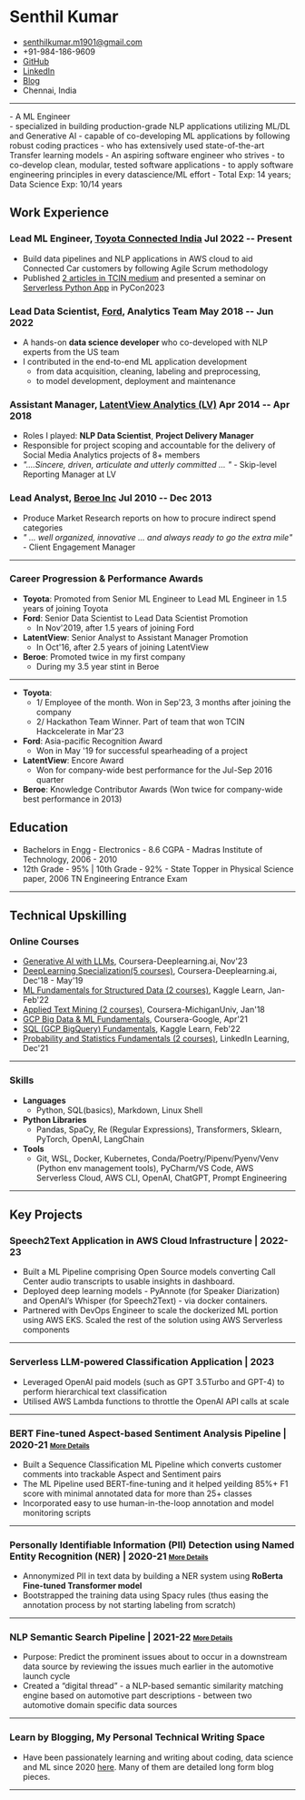 <!-- The (first) h1 will be used as the <title> of the HTML page -->
# Senthil Kumar

<!-- The unordered list immediately after the h1 will be formatted on a single
line. It is intended to be used for contact details -->
- <senthilkumar.m1901@gmail.com>
- +91-984-186-9609
- <a href="https://github.com/senthilkumarm1901">GitHub</a>
- <a href="https://linkedin.com/in/senthilkumarm1901">LinkedIn</a>
- <a href="https://senthilkumarm1901.quarto.pub/learn-by-blogging/blog.html">Blog</a>
- Chennai, India
<hr>
<!-- The paragraph after the h1 and ul and before the first h2 is optional. It
is intended to be used for a short summary. -->
- A ML Engineer <br>
    - specialized in building production-grade NLP applications utilizing ML/DL and Generative AI
	- capable of co-developing ML applications by following robust coding practices
	- who has extensively used state-of-the-art Transfer learning models
- An aspiring software engineer who strives 
    - to co-develop clean, modular, tested software applications 
    - to apply software engineering principles in every datascience/ML effort
- Total Exp: 14 years; Data Science Exp: 10/14 years

## Work Experience

<!-- You have to wrap the "left" and "right" half of these headings in spans by
hand -->
### <span>Lead ML Engineer, [Toyota Connected India](https://www.linkedin.com/company/toyota-connected-india-pvt-ltd)</span> <span>Jul 2022 -- Present </span>
- Build data pipelines and NLP applications in AWS cloud to aid Connected Car customers by following Agile Scrum methodology 
- Published [2 articles in TCIN medium](https://medium.com/@senthilkumar.m1901) and presented a seminar on [Serverless Python App](https://toyota-connected-india.github.io/serverless_nlp_app/notebook/serverless_nlp_python_app_slides.slides.html#/) in PyCon2023 

### <span>Lead Data Scientist, [Ford](https://www.linkedin.com/company/ford-motor-company), Analytics Team</span> <span>May 2018 -- Jun 2022</span>

- A hands-on **data science developer** who co-developed with NLP experts from the US team
- I contributed in the end-to-end ML application development
    - from data acquisition, cleaning, labeling and preprocessing,
    - to model development, deployment and maintenance

### <span>Assistant Manager, [LatentView Analytics (LV)](https://in.linkedin.com/company/latentview-analytics)</span> <span>Apr 2014 -- Apr 2018</span>

- Roles I played: **NLP Data Scientist**, **Project Delivery Manager**
- Responsible for project scoping and accountable for the delivery of Social Media Analytics projects of 8+ members
- *"....Sincere, driven, articulate and utterly committed ... "* - Skip-level Reporting Manager at LV

### <span>Lead Analyst, [Beroe Inc](https://in.linkedin.com/company/beroe-inc)</span> <span>Jul 2010 -- Dec 2013 </span>
- Produce Market Research reports on how to procure indirect spend categories
- *" ... well organized, innovative ... and always ready to go the extra mile"* - Client Engagement Manager

<hr>

### Career Progression & Performance Awards

- **Toyota**: Promoted from Senior ML Engineer to Lead ML Engineer in 1.5 years of joining Toyota
- **Ford**: Senior Data Scientist to Lead Data Scientist Promotion
    - In Nov'2019, after 1.5 years of joining Ford
- **LatentView**: Senior Analyst to Assistant Manager Promotion 
    - In Oct'16, after 2.5 years of joining LatentView
- **Beroe**: Promoted twice in my first company
    - During my 3.5 year stint in Beroe

<hr>

- **Toyota**: 
    - 1/ Employee of the month. Won in Sep'23, 3 months after joining the company
    - 2/ Hackathon Team Winner. Part of team that won TCIN Hackcelerate in Mar'23
- **Ford**: Asia-pacific Recognition Award
    - Won in May '19 for successful spearheading of a project
- **LatentView**: Encore Award 
    - Won for company-wide best performance for the Jul-Sep 2016 quarter
- **Beroe**: Knowledge Contributor Awards (Won twice for company-wide best performance in 2013)

## Education

- Bachelors in Engg - Electronics - 8.6 CGPA
      - Madras Institute of Technology, 2006 - 2010
- 12th Grade - 95% | 10th Grade - 92%
      - State Topper in Physical Science paper, 2006 TN Engineering Entrance Exam
<hr>

## Technical Upskilling

### Online Courses

- [Generative AI with LLMs](https://www.coursera.org/account/accomplishments/certificate/JJT4AJ23TCXH), Coursera-Deeplearning.ai, Nov'23
- [DeepLearning Specialization(5 courses)](https://www.coursera.org/account/accomplishments/specialization/Z9PBLFGG48SM), Coursera-Deeplearning.ai, Dec'18 - May'19
- [ML Fundamentals for Structured Data (2 courses)](https://github.com/senthilkumarm1901/MyCourseWorkNotes/tree/master/Kaggle_Learn/machine_learning_courses), Kaggle Learn, Jan-Feb'22
- [Applied Text Mining (2 courses)](https://www.coursera.org/account/accomplishments/certificate/MVJKAKWVLSUD), Coursera-MichiganUniv, Jan'18
- [GCP Big Data & ML Fundamentals](https://www.coursera.org/account/accomplishments/verify/7WU5RTGFUP59), Coursera-Google, Apr'21 
- [SQL (GCP BigQuery) Fundamentals](https://github.com/senthilkumarm1901/MyCourseWorkNotes/tree/master/Kaggle_Learn/SQL), Kaggle Learn, Feb'22
- [Probability and Statistics Fundamentals (2 courses)](https://github.com/senthilkumarm1901/MyCourseWorkNotes/tree/master/Statistics), LinkedIn Learning, Dec'21

<hr>


### Skills

- **Languages** 
    - Python, SQL(basics), Markdown, Linux Shell
- **Python Libraries**
    - Pandas, SpaCy, Re (Regular Expressions), Transformers, Sklearn, PyTorch, OpenAI, LangChain
- **Tools**
    - Git, WSL, Docker, Kubernetes, Conda/Poetry/Pipenv/Pyenv/Venv (Python env management tools), PyCharm/VS Code, AWS Serverless Cloud, AWS CLI, OpenAI, ChatGPT, Prompt Engineering

<hr>

## Key Projects

### Speech2Text Application in AWS Cloud Infrastructure | 2022-23
- Built a ML Pipeline comprising Open Source models converting Call Center audio transcripts to usable insights in dashboard.
- Deployed deep learning models - PyAnnote (for Speaker Diarization) and OpenAI’s Whisper (for Speech2Text) - via docker containers. 
- Partnered with DevOps Engineer to scale the dockerized ML portion using AWS EKS. Scaled the rest of the solution using AWS Serverless components

<hr>

### Serverless LLM-powered Classification Application | 2023
- Leveraged OpenAI paid models (such as GPT 3.5Turbo and GPT-4)  to perform hierarchical text classification
- Utilised AWS Lambda functions to throttle the OpenAI API calls at scale

<hr>

### BERT Fine-tuned Aspect-based Sentiment Analysis Pipeline | 2020-21 <small><small>[More Details](https://github.com/senthilkumarm1901/senthilkumarm1901/blob/main/project_descriptions/asba.md)</small></small>

- Built a Sequence Classification ML Pipeline which converts customer comments into trackable Aspect and Sentiment pairs
- The ML Pipeline used BERT-fine-tuning and it helped yeilding 85%+ F1 score with minimal annotated data for more than 25+ classes
- Incorporated easy to use human-in-the-loop annotation and model monitoring scripts

<hr>

### Personally Identifiable Information (PII) Detection using Named Entity Recognition (NER) | 2020-21 <small><small>[More Details](https://github.com/senthilkumarm1901/senthilkumarm1901/blob/main/project_descriptions/pii_ner.md)</small></small>

- Annonymized PII in text data by building a NER system using **RoBerta Fine-tuned Transformer model**
- Bootstrapped the training data using Spacy rules (thus easing the annotation process by not starting labeling from scratch)

<hr>

### NLP Semantic Search Pipeline | 2021-22 <small><small>[More Details](https://github.com/senthilkumarm1901/senthilkumarm1901/blob/main/project_descriptions/semantic_search.md)</small></small>

- Purpose: Predict the prominent issues about to occur in a downstream data source by reviewing the issues much earlier in the automotive launch cycle
- Created a “digital thread” - a NLP-based semantic similarity matching engine based on automotive part descriptions -  between two automotive domain specific data sources

<hr>

### Learn by Blogging, My Personal Technical Writing Space

- Have been passionately learning and writing about coding, data science and ML since 2020 [here](https://senthilkumarm1901.quarto.pub/learn-by-blogging/). Many of them are detailed long form blog pieces.

<hr>